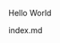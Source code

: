 <!doctype html>
  <head>
    <title> Designing for Web Standards I </title>  
  </head>
<body>
  <p>Hello World</p>
  <p>index.md</p>
</body>
</html>
